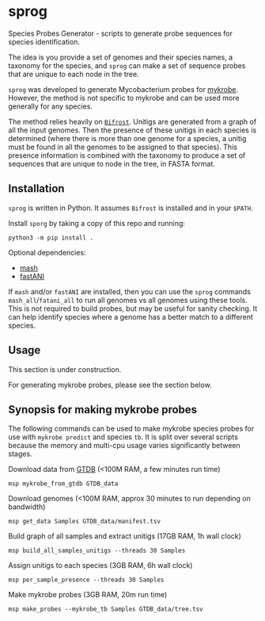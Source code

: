 # sprog

Species Probes Generator - scripts to generate probe sequences for species
identification.

The idea is you provide a set of genomes and their species names, a
taxonomy for the species, and `sprog` can make a set of sequence probes that
are unique to each node in the tree.

`sprog` was developed to generate Mycobacterium probes for
[mykrobe](https://github.com/Mykrobe-tools/mykrobe). However, the method
is not specific to mykrobe and can be used more generally for any species.

The method relies heavily on
[`Bifrost`](https://github.com/pmelsted/bifrost).
Unitigs are generated from a graph
of all the input genomes. Then the presence of these unitigs in each
species is determined
(where there is more than one genome for a species, a unitig
must be found in all the genomes to be assigned to that species).
This presence information is combined with the taxonomy to produce
a set of sequences that are unique to node in the tree, in FASTA format.

## Installation

`sprog` is written in Python. It assumes `Bifrost` is installed and in your
`$PATH`.

Install `sporg` by taking a copy of this repo and running:
```
python3 -m pip install .
```


Optional dependencies:
* [mash](https://github.com/marbl/Mash)
* [fastANI](https://github.com/ParBLiSS/FastANI)

If `mash` and/or `fastANI` are installed, then you can use the `sprog` commands
`mash_all`/`fatani_all` to run all genomes vs all genomes using these tools.
This is not required to build probes, but may be useful for sanity checking.
It can help identify species where a genome has a better match to a
different species.


## Usage

This section is under construction.

For generating mykrobe probes, please see the section below.


## Synopsis for making mykrobe probes

The following commands can be used to make mykrobe species probes for
use with `mykrobe predict` and species `tb`. It is split over several
scripts because the memory and multi-cpu usage varies significantly
between stages.


Download data from [GTDB](https://gtdb.ecogenomic.org)
(<100M RAM, a few minutes run time)

```
msp mykrobe_from_gtdb GTDB_data
```

Download genomes (<100M RAM, approx 30 minutes to run depending on bandwidth)

```
msp get_data Samples GTDB_data/manifest.tsv
```

Build graph of all samples and extract unitigs (17GB RAM, 1h wall clock)

```
msp build_all_samples_unitigs --threads 30 Samples
```

Assign unitigs to each species (3GB RAM, 6h wall clock)

```
msp per_sample_presence --threads 30 Samples
```

Make mykrobe probes (3GB RAM, 20m run time)

```
msp make_probes --mykrobe_tb Samples GTDB_data/tree.tsv
```
